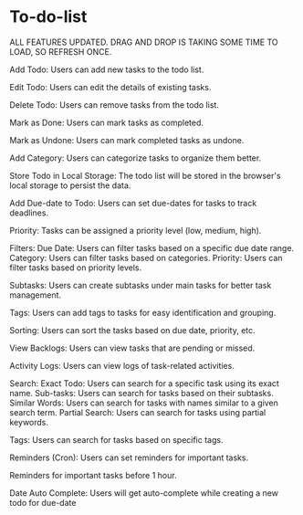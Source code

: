 # To-do-list

ALL FEATURES UPDATED. DRAG AND DROP IS TAKING SOME TIME TO LOAD, SO REFRESH ONCE. 

Add Todo: Users can add new tasks to the todo list.

Edit Todo: Users can edit the details of existing tasks.

Delete Todo: Users can remove tasks from the todo list.

Mark as Done: Users can mark tasks as completed.

Mark as Undone: Users can mark completed tasks as undone.

Add Category: Users can categorize tasks to organize them better.

Store Todo in Local Storage: The todo list will be stored in the browser's local storage to persist the data. 

Add Due-date to Todo: Users can set due-dates for tasks to track deadlines. 

Priority: Tasks can be assigned a priority level (low, medium, high). 

Filters:
Due Date: Users can filter tasks based on a specific due date range.
Category: Users can filter tasks based on categories.
Priority: Users can filter tasks based on priority levels.

Subtasks: Users can create subtasks under main tasks for better task management. 

Tags: Users can add tags to tasks for easy identification and grouping. 

Sorting: Users can sort the tasks based on due date, priority, etc.

View Backlogs: Users can view tasks that are pending or missed. 

Activity Logs: Users can view logs of task-related activities. 

Search:
Exact Todo: Users can search for a specific task using its exact name.
Sub-tasks: Users can search for tasks based on their subtasks.
Similar Words: Users can search for tasks with names similar to a given search term.
Partial Search: Users can search for tasks using partial keywords.

Tags: Users can search for tasks based on specific tags.

Reminders (Cron): Users can set reminders for important tasks.

Reminders for important tasks before 1 hour.

Date Auto Complete: Users will get auto-complete while creating a new todo for due-date
